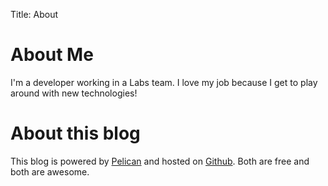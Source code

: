 Title: About

# About Me

I'm a developer working in a Labs team. I love my job because I get to play around with new technologies!  

# About this blog

This blog is powered by [Pelican](http://pelican.notmyidea.org/) and hosted on [Github](https://github.com/). Both are free and both are awesome.
